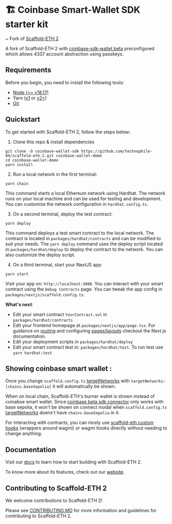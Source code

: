 # 🏗 Coinbase Smart-Wallet SDK starter kit

~ Fork of [Scaffold-ETH 2](https://github.com/scaffold-eth/scaffold-eth-2)

A fork of Scaffold-ETH 2 with [coinbase-sdk-wallet beta](https://github.com/coinbase/coinbase-wallet-sdk/) preconfigured which allows 4337 account abstraction using passkeys.


## Requirements

Before you begin, you need to install the following tools:

- [Node (>= v18.17)](https://nodejs.org/en/download/)
- Yarn ([v1](https://classic.yarnpkg.com/en/docs/install/) or [v2+](https://yarnpkg.com/getting-started/install))
- [Git](https://git-scm.com/downloads)

## Quickstart

To get started with Scaffold-ETH 2, follow the steps below:

1. Clone this repo & install dependencies

```
git clone -b coinbase-wallet-sdk https://github.com/technophile-04/scaffold-eth-2.git coinbase-wallet-demo
cd coinbase-wallet-demo
yarn install
```

2. Run a local network in the first terminal:

```
yarn chain
```

This command starts a local Ethereum network using Hardhat. The network runs on your local machine and can be used for testing and development. You can customize the network configuration in `hardhat.config.ts`.

3. On a second terminal, deploy the test contract:

```
yarn deploy
```

This command deploys a test smart contract to the local network. The contract is located in `packages/hardhat/contracts` and can be modified to suit your needs. The `yarn deploy` command uses the deploy script located in `packages/hardhat/deploy` to deploy the contract to the network. You can also customize the deploy script.

4. On a third terminal, start your NextJS app:

```
yarn start
```

Visit your app on: `http://localhost:3000`. You can interact with your smart contract using the `Debug Contracts` page. You can tweak the app config in `packages/nextjs/scaffold.config.ts`.

**What's next**:

- Edit your smart contract `YourContract.sol` in `packages/hardhat/contracts`
- Edit your frontend homepage at `packages/nextjs/app/page.tsx`. For guidance on [routing](https://nextjs.org/docs/app/building-your-application/routing/defining-routes) and configuring [pages/layouts](https://nextjs.org/docs/app/building-your-application/routing/pages-and-layouts) checkout the Next.js documentation.
- Edit your deployment scripts in `packages/hardhat/deploy`
- Edit your smart contract test in: `packages/hardhat/test`. To run test use `yarn hardhat:test`

## Showing coinbase smart wallet : 

Once you change `scaffold.config.ts` [targetNetworks](https://github.com/scaffold-eth/scaffold-eth-2/blob/10c13e58f8af3276115da907b4650fe3efe2d873/packages/nextjs/scaffold.config.ts#L13) with `targetNetworks: [chains.baseSepolia]` it will automatically be shown. 

When on local chain, Scaffold-ETH's burner wallet is shown instead of coinabse smart wallet. Since [coinbase beta sdk connector](https://github.com/coinbase/coinbase-wallet-sdk/blob/master/packages/wallet-sdk/docs/v4_with_wagmi.md) only works with base sepolia, it won't be shown on connect modal when `scaffold.config.ts` [targetNetworks](https://github.com/scaffold-eth/scaffold-eth-2/blob/10c13e58f8af3276115da907b4650fe3efe2d873/packages/nextjs/scaffold.config.ts#L13) doens't have `chains.baseSepolia` in it. 

For interacting with contracts, you can nicely use [scaffold-eth custom hooks](https://docs.scaffoldeth.io/hooks/) (wrappers around wagmi) or wagmi hooks directly without needing to change anything. 

## Documentation

Visit our [docs](https://docs.scaffoldeth.io) to learn how to start building with Scaffold-ETH 2.

To know more about its features, check out our [website](https://scaffoldeth.io).

## Contributing to Scaffold-ETH 2

We welcome contributions to Scaffold-ETH 2!

Please see [CONTRIBUTING.MD](https://github.com/scaffold-eth/scaffold-eth-2/blob/main/CONTRIBUTING.md) for more information and guidelines for contributing to Scaffold-ETH 2.
